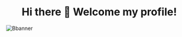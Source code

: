 <h1 align="center"> Hi there 👋 Welcome my profile!</h1>




![Bbanner](https://github.com/user-attachments/assets/79307602-9c7b-4c26-bc37-8ffa98223714)


<!--
**GabiLeve/GabiLeve** is a ✨ _special_ ✨ repository because its `README.md` (this file) appears on your GitHub profile.

Here are some ideas to get you started:

- 🔭 I’m currently working on ...
- 🌱 I’m currently learning ...
- 👯 I’m looking to collaborate on ...
- 🤔 I’m looking for help with ...
- 💬 Ask me about ...
- 📫 How to reach me: ...
- 😄 Pronouns: ...
- ⚡ Fun fact: ...
-->
